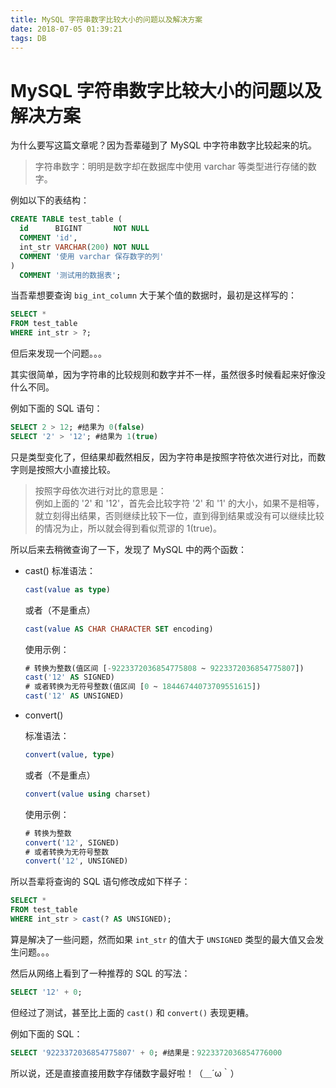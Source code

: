 ```yaml
---
title: MySQL 字符串数字比较大小的问题以及解决方案
date: 2018-07-05 01:39:21
tags: DB
---
```

# MySQL 字符串数字比较大小的问题以及解决方案

为什么要写这篇文章呢？因为吾辈碰到了 MySQL 中字符串数字比较起来的坑。
> 字符串数字：明明是数字却在数据库中使用 varchar 等类型进行存储的数字。

例如以下的表结构：

```sql
CREATE TABLE test_table (
  id      BIGINT       NOT NULL
  COMMENT 'id',
  int_str VARCHAR(200) NOT NULL
  COMMENT '使用 varchar 保存数字的列'
)
  COMMENT '测试用的数据表';
```

当吾辈想要查询 `big_int_column` 大于某个值的数据时，最初是这样写的：

```sql
SELECT *
FROM test_table
WHERE int_str > ?;
```

但后来发现一个问题。。。 

其实很简单，因为字符串的比较规则和数字并不一样，虽然很多时候看起来好像没什么不同。 

例如下面的 SQL 语句：

```sql
SELECT 2 > 12; #结果为 0(false)
SELECT '2' > '12'; #结果为 1(true)
```

只是类型变化了，但结果却截然相反，因为字符串是按照字符依次进行对比，而数字则是按照大小直接比较。
> 按照字母依次进行对比的意思是：   
例如上面的 '2' 和 '12'，首先会比较字符 '2' 和 '1' 的大小，如果不是相等，就立刻得出结果，否则继续比较下一位，直到得到结果或没有可以继续比较的情况为止，所以就会得到看似荒谬的 1(true)。

所以后来去稍微查询了一下，发现了 MySQL 中的两个函数：

- cast()
    标准语法：  
    ```sql
    cast(value as type)
    ```
    或者（不是重点）  
    ```sql
    cast(value AS CHAR CHARACTER SET encoding)
    ```

    使用示例：
    ```sql
    # 转换为整数(值区间 [-9223372036854775808 ~ 9223372036854775807])
    cast('12' AS SIGNED)
    # 或者转换为无符号整数(值区间 [0 ~ 18446744073709551615])
    cast('12' AS UNSIGNED)
    ```
- convert()  

    标准语法：  
    ```sql
    convert(value, type)
    ```
    或者（不是重点）  
    ```sql
    convert(value using charset)
    ```

    使用示例：
    ```sql
    # 转换为整数
    convert('12', SIGNED)
    # 或者转换为无符号整数
    convert('12', UNSIGNED)
    ```

所以吾辈将查询的 SQL 语句修改成如下样子：

```sql
SELECT *
FROM test_table
WHERE int_str > cast(? AS UNSIGNED);
```

算是解决了一些问题，然而如果 `int_str` 的值大于 `UNSIGNED` 类型的最大值又会发生问题。。。

然后从网络上看到了一种推荐的 SQL 的写法：

```sql
SELECT '12' + 0;
```

但经过了测试，甚至比上面的 `cast()` 和 `convert()` 表现更糟。

例如下面的 SQL：

```sql
SELECT '9223372036854775807' + 0; #结果是：9223372036854776000
```

所以说，还是直接直接用数字存储数字最好啦！（＿´ω｀）